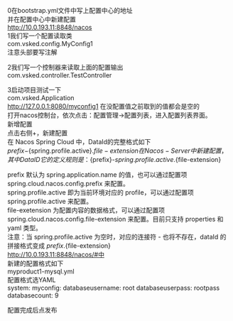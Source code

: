 
0在bootstrap.yml文件中写上配置中心的地址  
并在配置中心中新建配置  
http://10.0.193.11:8848/nacos  
1我们写一个配置读取类  
com.vsked.config.MyConfig1  
注意头部要写注解  

2我们写一个控制器来读取上面的配置输出  
com.vsked.controller.TestController  

3启动项目测试一下  
com.vsked.Application  
http://127.0.0.1:8080/myconfig1
在没配置值之前取到的值都会是空的  
打开nacos控制台，依次点击：配置管理->配置列表，进入配置列表界面。  
新增配置  
点击右侧+，新建配置  
在 Nacos Spring Cloud 中，DataId的完整格式如下  
${prefix}-${spring.profile.active}.${file-extension}  
在Nacos-Server中新建配置，其中Data ID它的定义规则是：${prefix}-${spring.profile.active}.${file-extension}

prefix 默认为 spring.application.name 的值，也可以通过配置项 spring.cloud.nacos.config.prefix 来配置。  
spring.profile.active 即为当前环境对应的 profile，可以通过配置项 spring.profile.active 来配置。  
file-exetension 为配置内容的数据格式，可以通过配置项 spring.cloud.nacos.config.file-extension 来配置。目前只支持 properties 和 yaml 类型。  
注意：当 spring.profile.active 为空时，对应的连接符 - 也将不存在，dataId 的拼接格式变成 ${prefix}.${file-extension}  
http://10.0.193.11:8848/nacos/#中  
新建的配置格式如下  
myproduct1-mysql.yml    
配置格式选YAML  
system:
  myconfig:
    databaseusername: root
    databaseuserpass: rootpass
    databasecount: 9

配置完成后点发布  

